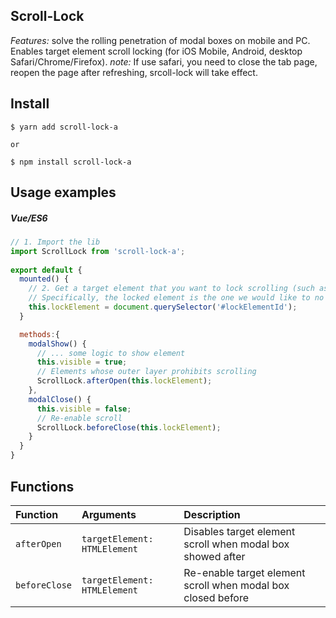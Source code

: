## Scroll-Lock
*Features:*
solve the rolling penetration of modal boxes on mobile and PC.
Enables target element scroll locking (for iOS Mobile, Android, desktop Safari/Chrome/Firefox).
*note:* If use safari, you need to close the tab page, reopen the page after refreshing, srcoll-lock will take effect.
## Install
    
    $ yarn add scroll-lock-a
    
    or
    
    $ npm install scroll-lock-a

## Usage examples
##### Vue/ES6

```javascript
// 1. Import the lib
import ScrollLock from 'scroll-lock-a';
  
export default {
  mounted() {
    // 2. Get a target element that you want to lock scrolling (such as a body/container).
    // Specifically, the locked element is the one we would like to no allow scroll.
    this.lockElement = document.querySelector('#lockElementId');
  }

  methods:{
    modalShow() {
      // ... some logic to show element
      this.visible = true;
      // Elements whose outer layer prohibits scrolling
      ScrollLock.afterOpen(this.lockElement); 
    },
    modalClose() {
      this.visible = false;
      // Re-enable scroll 
      ScrollLock.beforeClose(this.lockElement);
    }
  }
}
```

## Functions

| Function | Arguments | Description |
| :--- | :--- | :--- |
| `afterOpen` | `targetElement: HTMLElement` | Disables target element scroll when modal box showed  after |
| `beforeClose` | `targetElement: HTMLElement` | Re-enable target element scroll when modal box closed  before |
